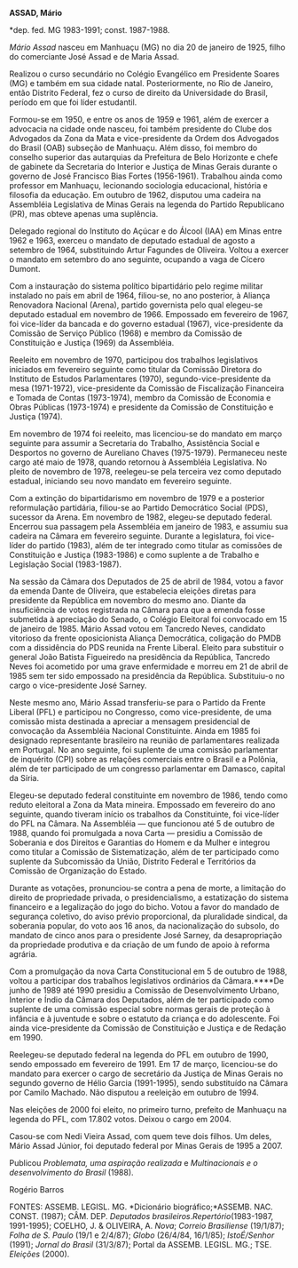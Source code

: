 **ASSAD, Mário**

\*dep. fed. MG 1983-1991; const. 1987-1988.

*Mário Assad* nasceu em Manhuaçu (MG) no dia 20 de janeiro de 1925,
filho do comerciante José Assad e de Maria Assad.

Realizou o curso secundário no Colégio Evangélico em Presidente Soares
(MG) e também em sua cidade natal. Posteriormente, no Rio de Janeiro,
então Distrito Federal, fez o curso de direito da Universidade do
Brasil, período em que foi líder estudantil.

Formou-se em 1950, e entre os anos de 1959 e 1961, além de exercer a
advocacia na cidade onde nasceu, foi também presidente do Clube dos
Advogados da Zona da Mata e vice-presidente da Ordem dos Advogados do
Brasil (OAB) subseção de Manhuaçu. Além disso, foi membro do conselho
superior das autarquias da Prefeitura de Belo Horizonte e chefe de
gabinete da Secretaria do Interior e Justiça de Minas Gerais durante o
governo de José Francisco Bias Fortes (1956-1961). Trabalhou ainda como
professor em Manhuaçu, lecionando sociologia educacional, história e
filosofia da educação. Em outubro de 1962, disputou uma cadeira na
Assembléia Legislativa de Minas Gerais na legenda do Partido Republicano
(PR), mas obteve apenas uma suplência.

Delegado regional do Instituto do Açúcar e do Álcool (IAA) em Minas
entre 1962 e 1963, exerceu o mandato de deputado estadual de agosto a
setembro de 1964, substituindo Artur Fagundes de Oliveira. Voltou a
exercer o mandato em setembro do ano seguinte, ocupando a vaga de Cícero
Dumont.

Com a instauração do sistema político bipartidário pelo regime militar
instalado no país em abril de 1964, filiou-se, no ano posterior, à
Aliança Renovadora Nacional (Arena), partido governista pelo qual
elegeu-se deputado estadual em novembro de 1966. Empossado em fevereiro
de 1967, foi vice-líder da bancada e do governo estadual (1967),
vice-presidente da Comissão de Serviço Público (1968) e membro da
Comissão de Constituição e Justiça (1969) da Assembléia.

Reeleito em novembro de 1970, participou dos trabalhos legislativos
iniciados em fevereiro seguinte como titular da Comissão Diretora do
Instituto de Estudos Parlamentares (1970), segundo-vice-presidente da
mesa (1971-1972), vice-presidente da Comissão de Fiscalização Financeira
e Tomada de Contas (1973-1974), membro da Comissão de Economia e Obras
Públicas (1973-1974) e presidente da Comissão de Constituição e Justiça
(1974).

Em novembro de 1974 foi reeleito, mas licenciou-se do mandato em março
seguinte para assumir a Secretaria do Trabalho, Assistência Social e
Desportos no governo de Aureliano Chaves (1975-1979). Permaneceu neste
cargo até maio de 1978, quando retornou à Assembléia Legislativa. No
pleito de novembro de 1978, reelegeu-se pela terceira vez como deputado
estadual, iniciando seu novo mandato em fevereiro seguinte.

Com a extinção do bipartidarismo em novembro de 1979 e a posterior
reformulação partidária, filiou-se ao Partido Democrático Social (PDS),
sucessor da Arena. Em novembro de 1982, elegeu-se deputado federal.
Encerrou sua passagem pela Assembléia em janeiro de 1983, e assumiu sua
cadeira na Câmara em fevereiro seguinte. Durante a legislatura, foi
vice-líder do partido (1983), além de ter integrado como titular as
comissões de Constituição e Justiça (1983-1986) e como suplente a de
Trabalho e Legislação Social (1983-1987).

Na sessão da Câmara dos Deputados de 25 de abril de 1984, votou a favor
da emenda Dante de Oliveira, que estabelecia eleições diretas para
presidente da República em novembro do mesmo ano. Diante da
insuficiência de votos registrada na Câmara para que a emenda fosse
submetida à apreciação do Senado, o Colégio Eleitoral foi convocado em
15 de janeiro de 1985. Mário Assad votou em Tancredo Neves, candidato
vitorioso da frente oposicionista Aliança Democrática, coligação do PMDB
com a dissidência do PDS reunida na Frente Liberal. Eleito para
substituir o general João Batista Figueiredo na presidência da
República, Tancredo Neves foi acometido por uma grave enfermidade e
morreu em 21 de abril de 1985 sem ter sido empossado na presidência da
República. Substituiu-o no cargo o vice-presidente José Sarney.

Neste mesmo ano, Mário Assad transferiu-se para o Partido da Frente
Liberal (PFL) e participou no Congresso, como vice-presidente, de uma
comissão mista destinada a apreciar a mensagem presidencial de
convocação da Assembléia Nacional Constituinte. Ainda em 1985 foi
designado representante brasileiro na reunião de parlamentares realizada
em Portugal. No ano seguinte, foi suplente de uma comissão parlamentar
de inquérito (CPI) sobre as relações comerciais entre o Brasil e a
Polônia, além de ter participado de um congresso parlamentar em Damasco,
capital da Síria.

Elegeu-se deputado federal constituinte em novembro de 1986, tendo como
reduto eleitoral a Zona da Mata mineira. Empossado em fevereiro do ano
seguinte, quando tiveram início os trabalhos da Constituinte, foi
vice-líder do PFL na Câmara. Na Assembléia — que funcionou até 5 de
outubro de 1988, quando foi promulgada a nova Carta — presidiu a
Comissão de Soberania e dos Direitos e Garantias do Homem e da Mulher e
integrou como titular a Comissão de Sistematização, além de ter
participado como suplente da Subcomissão da União, Distrito Federal e
Territórios da Comissão de Organização do Estado.

Durante as votações, pronunciou-se contra a pena de morte, a limitação
do direito de propriedade privada, o presidencialismo, a estatização do
sistema financeiro e a legalização do jogo do bicho. Votou a favor do
mandado de segurança coletivo, do aviso prévio proporcional, da
pluralidade sindical, da soberania popular, do voto aos 16 anos, da
nacionalização do subsolo, do mandato de cinco anos para o presidente
José Sarney, da desapropriação da propriedade produtiva e da criação de
um fundo de apoio à reforma agrária.

Com a promulgação da nova Carta Constitucional em 5 de outubro de 1988,
voltou a participar dos trabalhos legislativos ordinários da
Câmara.****De junho de 1989 até 1990 presidiu a Comissão de
Desenvolvimento Urbano, Interior e Índio da Câmara dos Deputados, além
de ter participado como suplente de uma comissão especial sobre normas
gerais de proteção à infância e à juventude e sobre o estatuto da
criança e do adolescente. Foi ainda vice-presidente da Comissão de
Constituição e Justiça e de Redação em 1990.

Reelegeu-se deputado federal na legenda do PFL em outubro de 1990, sendo
empossado em fevereiro de 1991. Em 17 de março, licenciou-se do mandato
para exercer o cargo de secretário da Justiça de Minas Gerais no segundo
governo de Hélio Garcia (1991-1995), sendo substituído na Câmara por
Camilo Machado. Não disputou a reeleição em outubro de 1994.

Nas eleições de 2000 foi eleito, no primeiro turno, prefeito de Manhuaçu
na legenda do PFL, com 17.802 votos. Deixou o cargo em 2004.

Casou-se com Nedi Vieira Assad, com quem teve dois filhos. Um deles,
Mário Assad Júnior, foi deputado federal por Minas Gerais de 1995 a
2007.

Publicou *Problemata, uma aspiração realizada* e *Multinacionais e o
desenvolvimento do Brasil* (1988).

Rogério Barros

FONTES: ASSEMB. LEGISL. MG. *Dicionário biográfico;*ASSEMB. NAC. CONST.
(1987); CÂM. DEP. *Deputados brasileiros*.*Repertório*(1983-1987,
1991-1995); COELHO, J. & OLIVEIRA, A. *Nova*; *Correio Brasiliense*
(19/1/87); *Folha de S. Paulo* (19/1 e 2/4/87); *Globo* (26/4/84,
16/1/85); *IstoÉ/Senhor* (1991); *Jornal do Brasil* (31/3/87); Portal da
ASSEMB. LEGISL. MG.; TSE. *Eleições* (2000).
